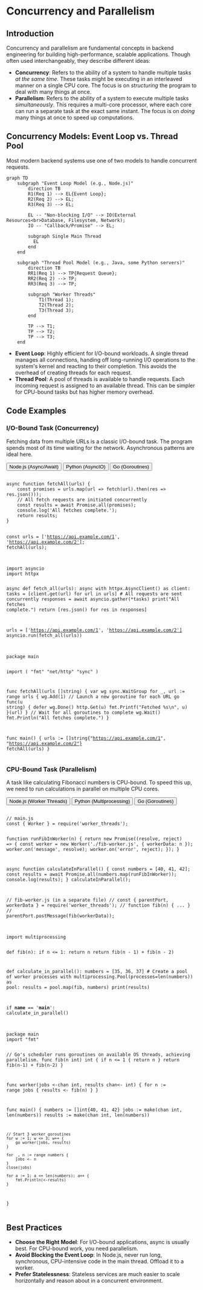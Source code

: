 # Concurrency and Parallelism

## Introduction

Concurrency and parallelism are fundamental concepts in backend engineering for building high-performance, scalable applications. Though often used interchangeably, they describe different ideas:

-   **Concurrency**: Refers to the ability of a system to handle multiple tasks *at the same time*. These tasks might be executing in an interleaved manner on a single CPU core. The focus is on *structuring* the program to deal with many things at once.
-   **Parallelism**: Refers to the ability of a system to execute multiple tasks *simultaneously*. This requires a multi-core processor, where each core can run a separate task at the exact same instant. The focus is on *doing* many things at once to speed up computations.

## Concurrency Models: Event Loop vs. Thread Pool

Most modern backend systems use one of two models to handle concurrent requests.

```mermaid
graph TD
    subgraph "Event Loop Model (e.g., Node.js)"
        direction TB
        R1(Req 1) --> EL{Event Loop};
        R2(Req 2) --> EL;
        R3(Req 3) --> EL;
        
        EL -- "Non-blocking I/O" --> IO(External Resources<br>Database, Filesystem, Network);
        IO -- "Callback/Promise" --> EL;

        subgraph Single Main Thread
          EL
        end
    end

    subgraph "Thread Pool Model (e.g., Java, some Python servers)"
        direction TB
        RR1(Req 1) --> TP{Request Queue};
        RR2(Req 2) --> TP;
        RR3(Req 3) --> TP;

        subgraph "Worker Threads"
            T1(Thread 1);
            T2(Thread 2);
            T3(Thread 3);
        end

        TP --> T1;
        TP --> T2;
        TP --> T3;
    end
```

*   **Event Loop**: Highly efficient for I/O-bound workloads. A single thread manages all connections, handing off long-running I/O operations to the system's kernel and reacting to their completion. This avoids the overhead of creating threads for each request.
*   **Thread Pool**: A pool of threads is available to handle requests. Each incoming request is assigned to an available thread. This can be simpler for CPU-bound tasks but has higher memory overhead.

## Code Examples

### I/O-Bound Task (Concurrency)
Fetching data from multiple URLs is a classic I/O-bound task. The program spends most of its time waiting for the network. Asynchronous patterns are ideal here.

<div class="code-tabs">
  <div class="tab-buttons">
    <button class="tab-button active" data-lang="nodejs">Node.js (Async/Await)</button>
    <button class="tab-button" data-lang="python">Python (AsyncIO)</button>
    <button class="tab-button" data-lang="go">Go (Goroutines)</button>
  </div>
  <div class="tab-content active" data-lang="nodejs">
<pre><code class="language-javascript">
async function fetchAll(urls) {
    const promises = urls.map(url => fetch(url).then(res => res.json()));
    // All fetch requests are initiated concurrently
    const results = await Promise.all(promises);
    console.log('All fetches complete.');
    return results;
}

const urls = ['https://api.example.com/1', 'https://api.example.com/2'];
fetchAll(urls);
</code></pre>
  </div>
  <div class="tab-content" data-lang="python">
<pre><code class="language-python">
import asyncio
import httpx

async def fetch_all(urls):
    async with httpx.AsyncClient() as client:
        tasks = [client.get(url) for url in urls]
        # All requests are sent concurrently
        responses = await asyncio.gather(*tasks)
    print("All fetches complete.")
    return [res.json() for res in responses]

urls = ['https://api.example.com/1', 'https://api.example.com/2']
asyncio.run(fetch_all(urls))
</code></pre>
  </div>
  <div class="tab-content" data-lang="go">
<pre><code class="language-go">
package main

import (
	"fmt"
	"net/http"
	"sync"
)

func fetchAll(urls []string) {
	var wg sync.WaitGroup
	for _, url := range urls {
		wg.Add(1)
		// Launch a new goroutine for each URL
		go func(u string) {
			defer wg.Done()
			http.Get(u)
			fmt.Printf("Fetched %s\n", u)
		}(url)
	}
	// Wait for all goroutines to complete
	wg.Wait()
	fmt.Println("All fetches complete.")
}

func main() {
	urls := []string{"https://api.example.com/1", "https://api.example.com/2"}
	fetchAll(urls)
}
</code></pre>
  </div>
</div>

### CPU-Bound Task (Parallelism)
A task like calculating Fibonacci numbers is CPU-bound. To speed this up, we need to run calculations in parallel on multiple CPU cores.

<div class="code-tabs">
  <div class="tab-buttons">
    <button class="tab-button active" data-lang="nodejs">Node.js (Worker Threads)</button>
    <button class="tab-button" data-lang="python">Python (Multiprocessing)</button>
    <button class="tab-button" data-lang="go">Go (Goroutines)</button>
  </div>
  <div class="tab-content active" data-lang="nodejs">
<pre><code class="language-javascript">
// main.js
const { Worker } = require('worker_threads');

function runFibInWorker(n) {
  return new Promise((resolve, reject) => {
    const worker = new Worker('./fib-worker.js', { workerData: n });
    worker.on('message', resolve);
    worker.on('error', reject);
  });
}

async function calculateInParallel() {
    const numbers = [40, 41, 42];
    const results = await Promise.all(numbers.map(runFibInWorker));
    console.log(results);
}
calculateInParallel();

// fib-worker.js (in a separate file)
// const { parentPort, workerData } = require('worker_threads');
// function fib(n) { ... }
// parentPort.postMessage(fib(workerData));
</code></pre>
  </div>
  <div class="tab-content" data-lang="python">
<pre><code class="language-python">
import multiprocessing

def fib(n):
    if n <= 1:
        return n
    return fib(n - 1) + fib(n - 2)

def calculate_in_parallel():
    numbers = [35, 36, 37]
    # Create a pool of worker processes
    with multiprocessing.Pool(processes=len(numbers)) as pool:
        results = pool.map(fib, numbers)
    print(results)

if __name__ == '__main__':
    calculate_in_parallel()
</code></pre>
  </div>
  <div class="tab-content" data-lang="go">
<pre><code class="language-go">
package main
import "fmt"

// Go's scheduler runs goroutines on available OS threads, achieving parallelism.
func fib(n int) int {
	if n <= 1 { return n }
	return fib(n-1) + fib(n-2)
}

func worker(jobs <-chan int, results chan<- int) {
	for n := range jobs {
		results <- fib(n)
	}
}

func main() {
	numbers := []int{40, 41, 42}
	jobs := make(chan int, len(numbers))
	results := make(chan int, len(numbers))

	// Start 3 worker goroutines
	for w := 1; w <= 3; w++ {
		go worker(jobs, results)
	}

	for _, n := range numbers {
		jobs <- n
	}
	close(jobs)

	for a := 1; a <= len(numbers); a++ {
		fmt.Println(<-results)
	}
}
</code></pre>
  </div>
</div>

## Best Practices
*   **Choose the Right Model**: For I/O-bound applications, async is usually best. For CPU-bound work, you need parallelism.
*   **Avoid Blocking the Event Loop**: In Node.js, never run long, synchronous, CPU-intensive code in the main thread. Offload it to a worker.
*   **Prefer Statelessness**: Stateless services are much easier to scale horizontally and reason about in a concurrent environment.